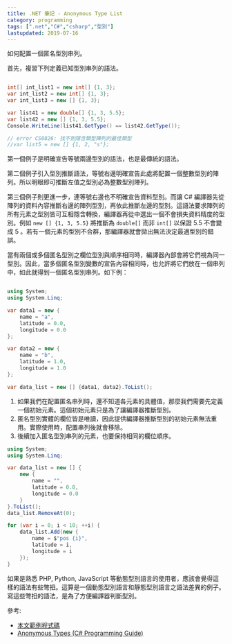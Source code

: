 ```yaml
---
title: .NET 筆記 - Anonymous Type List
category: programming
tags: [".net","C#","csharp","型別"]
lastupdated: 2019-07-16
---
```


如何配置一個匿名型別串列。

首先，複習下列定義已知型別串列的語法。

```csharp

int[] int_list1 = new int[] {1, 3};
var int_list2 = new int[] {1, 3};
var int_list3 = new [] {1, 3};

var list41 = new double[] {1, 3, 5.5};
var list42 = new [] {1, 3, 5.5};
Console.WriteLine(list41.GetType() == list42.GetType());

// error CS0826: 找不到隱含類型陣列的最佳類型
//var list5 = new [] {1, 2, "s"};

```

第一個例子是明確宣告等號兩邊型別的語法，也是最傳統的語法。

第二個例子引入型別推斷語法，等號右邊明確宣告此處將配置一個整數型別的陣列。所以明眼即可推斷左值之型別必為整數型別陣列。

第三個例子則更進一步，連等號右邊也不明確宣告資料型別。而讓 C# 編譯器先從陣列的資料內容推斷右邊的陣列型別，再依此推斷左邊的型別。這語法要求陣列的所有元素之型別皆可互相隱含轉換，編譯器再從中選出一個不會損失資料精度的型別。例如 `new [] {1, 3, 5.5}` 將推斷為 `double[]` 而非 `int[]` 以保證 5.5 不會變成 5 。若有一個元素的型別不合群，那編譯器就會拋出無法決定最適型別的錯誤。

<!--more-->

當有兩個或多個匿名型別之欄位型別與順序相同時，編譯器內部會將它們視為同一型別。因此，當多個匿名型別變數的宣告內容相同時，也允許將它們放在一個串列中，如此就得到一個匿名型別串列。如下例：

```csharp

using System;
using System.Linq;

var data1 = new {
    name = "a", 
    latitude = 0.0, 
    longitude = 0.0
};

var data2 = new {
    name = "b", 
    latitude = 1.0, 
    longitude = 1.0
};

var data_list = new [] {data1, data2}.ToList();

```

1. 如果我們在配置匿名串列時，還不知道各元素的具體值，那麼我們需要先定義一個初始元素。這個初始元素只是為了讓編譯器推斷型別。
2. 匿名型別實體的欄位皆是唯讀，因此提供編譯器推斷型別的初始元素無法重用。實際使用時，配置串列後就會移除。
3. 後續加入匿名型別串列的元素，也要保持相同的欄位順序。

```csharp
using System;
using System.Linq;

var data_list = new [] { 
    new {
        name = "", 
        latitude = 0.0, 
        longitude = 0.0
    }
}.ToList();
data_list.RemoveAt(0);

for (var i = 0; i < 10; ++i) {
    data_list.Add(new {
        name = $"pos {i}",
        latitude = i,
        longitude = i
    });
}
```

如果是熟悉 PHP, Python, JavaScript 等動態型別語言的使用者，應該會覺得這樣的語法有些彆扭。這算是一個動態型別語言和靜態型別語言之語法差異的例子。寫這些彆扭的語法，是為了方便編譯器判斷型別。

參考:

* [本文範例程式碼](https://github.com/shirock/rocksources/tree/master/dotnet-core-example/anonymous-type-list)
* [Anonymous Types (C# Programming Guide)](https://docs.microsoft.com/zh-tw/dotnet/csharp/programming-guide/classes-and-structs/anonymous-types)
